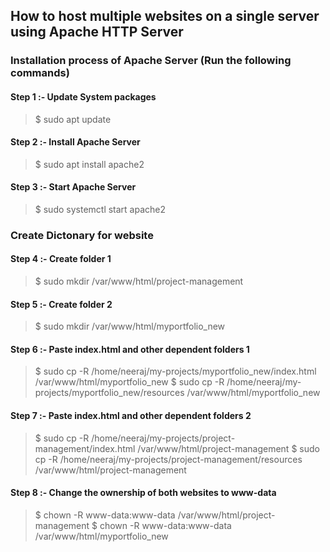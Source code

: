 ## How to host multiple websites on a single server using Apache HTTP Server
### Installation process of Apache Server (Run the following commands)
#### Step 1 :- Update System packages
> $ sudo apt update
#### Step 2 :- Install Apache Server
> $ sudo apt install apache2
#### Step 3 :- Start Apache Server
> $ sudo systemctl start apache2
### Create Dictonary for website
#### Step 4 :- Create folder 1
> $ sudo mkdir /var/www/html/project-management
#### Step 5 :- Create folder 2
> $ sudo mkdir /var/www/html/myportfolio_new
#### Step 6 :- Paste index.html and other dependent folders 1
> $ sudo cp -R /home/neeraj/my-projects/myportfolio_new/index.html /var/www/html/myportfolio_new
> $ sudo cp -R /home/neeraj/my-projects/myportfolio_new/resources /var/www/html/myportfolio_new
#### Step 7 :- Paste index.html and other dependent folders 2
> $ sudo cp -R /home/neeraj/my-projects/project-management/index.html /var/www/html/project-management
> $ sudo cp -R /home/neeraj/my-projects/project-management/resources /var/www/html/project-management
#### Step 8 :- Change the ownership of both websites to www-data
> $ chown -R www-data:www-data /var/www/html/project-management
> $ chown -R www-data:www-data /var/www/html/myportfolio_new
